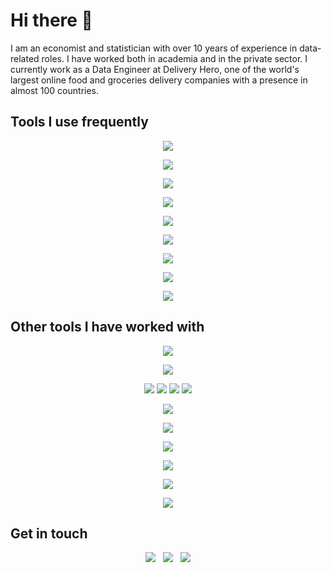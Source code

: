 # Hi there 👋

I am an economist and statistician with over 10 years of experience in data-related roles. I have worked both in
academia and in the private sector. I currently work as a Data Engineer at Delivery Hero, one of the world's largest
online food and groceries delivery companies with a presence in almost 100 countries.

## Tools I use frequently

<!-- Languages -->
<p align="center">
  <img src="https://skills.syvixor.com/api/icons?i=python,sql,markdown,javascript,nodejs,html,css3" />
</p>
<!-- Terminals -->
<p align="center">
  <img src="https://skills.syvixor.com/api/icons?i=bash,zshell,homebrew,npm,pypi" />
</p>
<!-- Libraries and frameworks -->
<p align="center">
  <img src="https://skills.syvixor.com/api/icons?i=airflow,pytest,spark,astraluv,psycopg,sqlalchemy,regex,mkdocs" />
</p>
<!-- Version control -->
<p align="center">
  <img src="https://skills.syvixor.com/api/icons?perline=15&i=git,github,githubactions,githubpages,dependabot,mermaid" />
</p>
<!-- Operating systems -->
<p align="center">
  <img src="https://skills.syvixor.com/api/icons?perline=15&i=linux,macos" />
</p>
<!--  -->
<p align="center">
  <img src="https://skills.syvixor.com/api/icons?perline=15&i=terraform,docker,vscode,xcode,pycharm,datadog" />
</p>
<!-- Cloud and databases -->
<p align="center">
  <img src="https://skills.syvixor.com/api/icons?perline=15&i=googlecloud,googlebigquery,postgresql" />
</p>
<!-- Data serialization languages -->
<p align="center">
  <img src="https://skills.syvixor.com/api/icons?perline=15&i=yaml,json,jsonschema,toml" />
</p>
<!-- Business tools -->
<p align="center">
  <img src="https://skills.syvixor.com/api/icons?perline=15&i=slack,jira,lookerstudio" />
</p>

## Other tools I have worked with

<!-- Languages -->
<p align="center">
  <img src="https://skills.syvixor.com/api/icons?i=r,java,scala,javascript,c,gnu,matlab,stata,latex" />
</p>
<!-- Terminals -->
<p align="center">
  <img src="https://skills.syvixor.com/api/icons?i=gitbash,powershell" />
</p>
<!-- Libraries and frameworks -->
<p align="center">
  <img src="https://skills.syvixor.com/api/icons?i=anaconda,jupyter,flask,django,numpy,keras,matplotlib,pandas,polars" />
  <img src="https://skills.syvixor.com/api/icons?i=scipy,seaborn,scikitlearn,tensorflow" />
  <img src="https://skills.syvixor.com/api/icons?i=eslint,prettier,jquery,jest" />
  <img src="https://skills.syvixor.com/api/icons?i=hugo" />
</p>
<!-- Version control -->
<p align="center">
  <img src="https://skills.syvixor.com/api/icons?perline=15&i=gitkraken,jenkins,kubernetes" />
</p>
<!-- Operating systems -->
<p align="center">
  <img src="https://skills.syvixor.com/api/icons?perline=15&i=windows" />
</p>
<!--  -->
<p align="center">
  <img src="https://skills.syvixor.com/api/icons?perline=15&i=ansible,notepadplusplus,drawio" />
</p>
<!-- Cloud and databases -->
<p align="center">
  <img src="https://skills.syvixor.com/api/icons?i=sqlserver,sqlite,amazonwebservices,heroku,netlify,vercel" />
</p>
<!-- Data serialization languages -->
<p align="center">
  <img src="https://skills.syvixor.com/api/icons?perline=15&i=xml" />
</p>
<!-- Business tools -->
<p align="center">
  <img src="https://skills.syvixor.com/api/icons?perline=15&i=trello,confluence,tableau,grafana" />
</p>

## Get in touch

<p align="center">
  <a href="https://www.linkedin.com/in/danielczarnievicz/" style="text-decoration:none;"
  ><img src="https://skills.syvixor.com/api/icons?perline=15&i=linkedin" /></a>
  &nbsp;
  <a href="https://stackoverflow.com/users/5908830/daniel" style="text-decoration:none;"
  ><img src="https://skills.syvixor.com/api/icons?perline=15&i=stackoverflow" /></a>
  &nbsp;
  <a href="https://github.com/daczarne" style="text-decoration:none;"
  ><img src="https://skills.syvixor.com/api/icons?perline=15&i=github" /></a>
</p>
